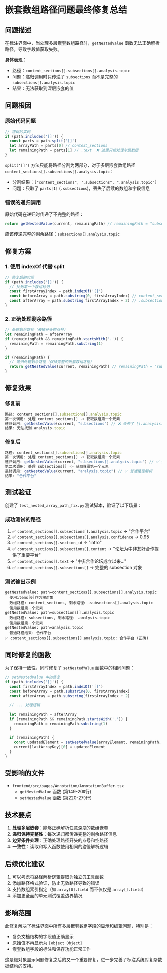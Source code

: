 # 嵌套数组路径问题最终修复总结

## 问题描述

在标注界面中，当处理多层嵌套数组路径时，`getNestedValue` 函数无法正确解析路径，导致字段值获取失败。

**具体表现：**
- 路径：`content_sections[].subsections[].analysis.topic`
- 问题：递归调用时只传递了 `subsections` 而不是完整的 `subsections[].analysis.topic`
- 结果：无法获取到深层嵌套的值

## 问题根因

### 原始代码问题
```typescript
// 错误的实现
if (path.includes('[]')) {
  const parts = path.split('[]')
  let arrayPath = parts[0] // content_sections
  let remainingPath = parts[1] // .text  ❌ 这里只能处理单层数组
}
```

`split('[]')` 方法只能将路径分割为两部分，对于多层嵌套数组路径 `content_sections[].subsections[].analysis.topic`：
- 分割结果：`["content_sections", ".subsections", ".analysis.topic"]`
- 问题：只取了 `parts[1]` (`.subsections`)，丢失了后续的数组和字段信息

### 错误的递归调用
原始代码在递归时传递了不完整的路径：
```typescript
return getNestedValue(current, remainingPath) // remainingPath = "subsections"
```

应该传递完整的剩余路径：`subsections[].analysis.topic`

## 修复方案

### 1. 使用 indexOf 代替 split
```typescript
// 修复后的实现
if (path.includes('[]')) {
  // 找到第一个数组标记
  const firstArrayIndex = path.indexOf('[]')
  const beforeArray = path.substring(0, firstArrayIndex) // content_sections
  const afterArray = path.substring(firstArrayIndex + 2) // .subsections[].analysis.topic
}
```

### 2. 正确处理剩余路径
```typescript
// 处理剩余路径（去掉开头的点号）
let remainingPath = afterArray
if (remainingPath && remainingPath.startsWith('.')) {
  remainingPath = remainingPath.substring(1)
}

if (remainingPath) {
  // 递归处理剩余路径（保持完整的嵌套数组路径）
  return getNestedValue(current, remainingPath) // remainingPath = "subsections[].analysis.topic"
}
```

## 修复效果

### 修复前
```javascript
路径: content_sections[].subsections[].analysis.topic
第一次调用: 处理 content_sections[] -> 获取数组第一个元素
递归调用: getNestedValue(current, "subsections") // ❌ 丢失了 [].analysis.topic
结果: 无法找到 analysis.topic
```

### 修复后
```javascript
路径: content_sections[].subsections[].analysis.topic
第一次调用: 处理 content_sections[] -> 获取数组第一个元素
递归调用: getNestedValue(current, "subsections[].analysis.topic") // ✅ 保持完整路径
第二次调用: 处理 subsections[] -> 获取数组第一个元素
最终调用: getNestedValue(current, "analysis.topic") // ✅ 普通路径解析
结果: "合作平台"
```

## 测试验证

创建了 `test_nested_array_path_fix.py` 测试脚本，验证了以下场景：

### 成功测试的路径
1. ✅ `content_sections[].subsections[].analysis.topic` → "合作平台"
2. ✅ `content_sections[].subsections[].analysis.confidence` → 0.95
3. ✅ `content_sections[].section_id` → "intro"
4. ✅ `content_sections[].subsections[].content` → "论坛为中非友好合作提供了重要平台"
5. ✅ `content_sections[].text` → "中非合作论坛成立以来..."
6. ✅ `content_sections[].subsections[]` → 完整的 subsection 对象

### 测试输出示例
```
getNestedValue: path=content_sections[].subsections[].analysis.topic
  使用items[0]作为根对象
  数组路径: content_sections, 剩余路径: .subsections[].analysis.topic
  使用数组第一个元素
getNestedValue: path=subsections[].analysis.topic
  数组路径: subsections, 剩余路径: .analysis.topic
  使用数组第一个元素
getNestedValue: path=analysis.topic
  普通路径结果: 合作平台
✅ content_sections[].subsections[].analysis.topic: 合作平台 (正确)
```

## 同时修复的函数

为了保持一致性，同时修复了 `setNestedValue` 函数中的相同问题：

```typescript
// setNestedValue 中的修复
if (path.includes('[]')) {
  const firstArrayIndex = path.indexOf('[]')
  const beforeArray = path.substring(0, firstArrayIndex)
  const afterArray = path.substring(firstArrayIndex + 2)
  
  // ... 处理逻辑
  
  let remainingPath = afterArray
  if (remainingPath && remainingPath.startsWith('.')) {
    remainingPath = remainingPath.substring(1)
  }
  
  if (remainingPath) {
    const updatedElement = setNestedValue(arrayElement, remainingPath, value)
    current[lastArrayKey][0] = updatedElement
  }
}
```

## 受影响的文件

- `frontend/src/pages/Annotation/AnnotationBuffer.tsx`
  - `getNestedValue` 函数 (第149-200行)
  - `setNestedValue` 函数 (第220-270行)

## 技术要点

1. **处理多层嵌套**：能够正确解析任意深度的数组嵌套
2. **递归保持完整性**：每次递归都传递完整的剩余路径信息
3. **边界条件处理**：正确处理路径开头的点号和空路径
4. **一致性**：读取和写入函数使用相同的路径解析逻辑

## 后续优化建议

1. 可以考虑将路径解析逻辑提取为独立的工具函数
2. 添加路径格式验证，防止无效路径导致的错误
3. 支持数组索引指定（如 `array[0].field` 而不仅仅是 `array[].field`）
4. 添加更全面的单元测试覆盖边界情况

## 影响范围

此修复解决了标注界面中所有多层嵌套数组字段的显示和编辑问题，特别是：
- 复杂文档结构的字段值正确显示
- 原始值不再显示为 `[object Object]`
- 嵌套数组字段的标注和保存功能正常工作

这是继对象显示问题修复之后的又一个重要修复，进一步完善了标注系统对复杂数据结构的支持。 